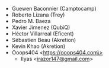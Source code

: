 - Guewen Baconnier (Camptocamp)
- Roberto Lizana (Trey)
- Pedro M. Baeza
- Xavier Jimenez (QubiQ)
- Héctor Villarreal (Eficent)
- Sébastien Beau (Akretion)
- Kevin Khao (Akretion)
- Ooops404 \<https://ooops404.com\>
  - Ilyas \<irazor147@gmail.com\>
